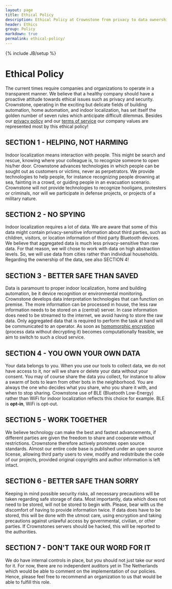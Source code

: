 ```yaml
---
layout: page
title: Ethical Policy
description: Ethical Policy at Crownstone from privacy to data ownership.
header: Ethics
group: Policy
markdown: true
permalink: ethical-policy/
---
```

{% include JB/setup %}

# Ethical Policy

The current times require companies and organizations to operate in a transparent manner. We believe that a healthy company should have a proactive attitude towards ethical issues such as privacy and security. Crownstone, operating in the exciting but delicate fields of building automation, home automation, and indoor localization, has set itself the golden number of seven rules which anticipate difficult dilemmas. Besides our [privacy policy](/privacy-policy) and our [terms of service](/terms-of-service) our company values are represented most by this ethical policy!

## SECTION 1 - HELPING, NOT HARMING

Indoor localization means interaction with people. This might be search and rescue, knowing where your colleague is, to recognize someone to open his/her door. Crownstone advances technologies in which people can be sought out as customers or victims, never as perpetrators. We provide technologies to help people, for instance recognizing people drowning at sea, fainting in a crowd, or guiding people in an evacuation scenario. Crownstone will not provide technologies to recognize hooligans, protesters or criminals, nor will we participate in defense projects, or projects of a military nature.


## SECTION 2 - NO SPYING

Indoor localization requires a lot of data. We are aware that some of this data might contain privacy-sensitive information about third parties, such as children, visitors, or location information of third party Bluetooth devices.
We believe that aggregated data is much less privacy-sensitive than raw data. For that reason, we will chose to work with data on high abstraction levels. So, we will use data from cities rather than individual households. Regarding the ownership of the data, see also SECTION 4!


## SECTION 3 - BETTER SAFE THAN SAVED

Data is paramount to proper indoor localization, home and building automation, be it device recognition or environmental monitoring. Crownstone develops data interpretation technologies that
can function on premise. The more information can be processed in house, the less raw information needs to be stored on a (central) server.
In case information does need to be streamed to the internet, we avoid having to store the raw data. Only aggregated data that is required to perform the task at hand will be communicated to an operator.
As soon as <a href="http://www.wikiwand.com/en/Homomorphic_encryption" target="_blank">homomorphic encryption</a> (process data without decrypting it) becomes computationally feasible, we aim to switch to such a cloud service.


## SECTION 4 - YOU OWN YOUR OWN DATA

Your data belongs to you. When you use our tools to collect data, we do not have access to it, nor will we share or delete your data without your consent. You may of course share the data you collect, for instance to allow a swarm of bots to learn from other bots in the neighborhood.
You are always the one who decides what you share, who you share it with, and when to stop sharing. Crownstone use of BLE (Bluetooth Low-Energy) rather than WiFi for indoor localization reflects this choice for example. BLE is <strong>opt-in</strong>, WiFi is opt-out.


## SECTION 5 - WORK TOGETHER

We believe technology can make the best and fastest advancements, if different parties are given the freedom to share and cooperate without restrictions. Crownstone therefore actively promotes open source standards. Almost our entire code base is published under an open source license, allowing third party users to view, modify and redistribute the code of our projects, provided original copyrights and author information is left intact.

## SECTION 6 - BETTER SAFE THAN SORRY

Keeping in mind possible security risks, all necessary precautions will be taken regarding safe storage of data.
Most importantly, data which does not need to be stored, will not be stored to begin with. Please, bear with us the discomfort of having to provide information twice.
If data does have to be stored, this will be done with the utmost care, using encryption and taking precautions against unlawful access by governmental, civilian, or other parties.
If Crownstones servers should be hacked, this will be reported to the authorities.


## SECTION 7 - DON'T TAKE OUR WORD FOR IT

We do have internal controls in place, but you should not just take our word for it. For now, there are no independent auditors yet in The Netherlands which would be able to comment on the implementation of our policies. Hence, please feel free to recommend an organization to us that would be able to fulfill this role.

